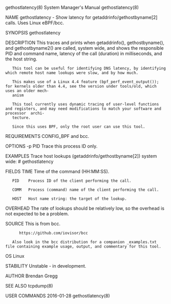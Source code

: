 gethostlatency(8)						    System Manager's Manual						     gethostlatency(8)

NAME
       gethostlatency - Show latency for getaddrinfo/gethostbyname[2] calls. Uses Linux eBPF/bcc.

SYNOPSIS
       gethostlatency

DESCRIPTION
       This  traces  and  prints  when getaddrinfo(), gethostbyname(), and gethostbyname2() are called, system wide, and shows the responsible PID and command
       name, latency of the call (duration) in milliseconds, and the host string.

       This tool can be useful for identifying DNS latency, by identifying which remote host name lookups were slow, and by how much.

       This makes use of a Linux 4.4 feature (bpf_perf_event_output()); for kernels older than 4.4, see the version under tools/old, which uses an older mech‐
       anism

       This tool currently uses dynamic tracing of user-level functions and registers, and may need modifications to match your software and processor	archi‐
       tecture.

       Since this uses BPF, only the root user can use this tool.

REQUIREMENTS
       CONFIG_BPF and bcc.

OPTIONS
       -p PID Trace this process ID only.

EXAMPLES
       Trace host lookups (getaddrinfo/gethostbyname[2]) system wide:
	      # gethostlatency

FIELDS
       TIME   Time of the command (HH:MM:SS).

       PID    Process ID of the client performing the call.

       COMM   Process (command) name of the client performing the call.

       HOST   Host name string: the target of the lookup.

OVERHEAD
       The rate of lookups should be relatively low, so the overhead is not expected to be a problem.

SOURCE
       This is from bcc.

	      https://github.com/iovisor/bcc

       Also look in the bcc distribution for a companion _examples.txt file containing example usage, output, and commentary for this tool.

OS
       Linux

STABILITY
       Unstable - in development.

AUTHOR
       Brendan Gregg

SEE ALSO
       tcpdump(8)

USER COMMANDS								  2016-01-28							     gethostlatency(8)

